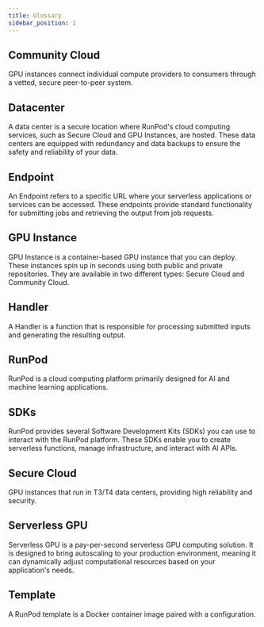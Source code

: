 ```yaml
---
title: Glossary
sidebar_position: 1
---
```


## Community Cloud

GPU instances connect individual compute providers to consumers through a vetted, secure peer-to-peer system.

## Datacenter

A data center is a secure location where RunPod's cloud computing services, such as Secure Cloud and GPU Instances, are hosted. These data centers are equipped with redundancy and data backups to ensure the safety and reliability of your data.

## Endpoint

An Endpoint refers to a specific URL where your serverless applications or services can be accessed. These endpoints provide standard functionality for submitting jobs and retrieving the output from job requests.

## GPU Instance

GPU Instance is a container-based GPU instance that you can deploy. These instances spin up in seconds using both public and private repositories. They are available in two different types: Secure Cloud and Community Cloud.

## Handler

A Handler is a function that is responsible for processing submitted inputs and generating the resulting output.

## RunPod

RunPod is a cloud computing platform primarily designed for AI and machine learning applications.

## SDKs

RunPod provides several Software Development Kits (SDKs) you can use to interact with the RunPod platform.
These SDKs enable you to create serverless functions, manage infrastructure, and interact with AI APIs.

## Secure Cloud

GPU instances that run in T3/T4 data centers, providing high reliability and security.

## Serverless GPU

Serverless GPU is a pay-per-second serverless GPU computing solution. It is designed to bring autoscaling to your production environment, meaning it can dynamically adjust computational resources based on your application's needs.

## Template

A RunPod template is a Docker container image paired with a configuration.
